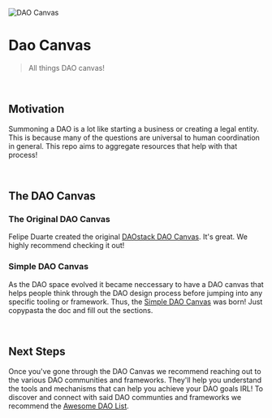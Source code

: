 ![DAO Canvas](https://assets.website-files.com/5d97712f89c88cf0b1ce97bd/5d985cf16e7b483df801f781_daocanvas%20render%20copy-p-500.png)

# Dao Canvas

> All things DAO canvas!

<br>

## Motivation

Summoning a DAO is a lot like starting a business or creating a legal entity. This is because many of the questions are universal to human coordination in general. This repo aims to aggregate resources that help with that process!

<br>

## The DAO Canvas

### The Original DAO Canvas

Felipe Duarte created the original [DAOstack DAO Canvas](https://daocanvas.webflow.io/). It's great. We highly recommend checking it out!

### Simple DAO Canvas

As the DAO space evolved it became neccessary to have a DAO canvas that helps people think through the DAO design process before jumping into any specific tooling or framework. Thus, the [Simple DAO Canvas](https://hackmd.io/Bma08zqPQ4WA71rPm1DazA) was born! Just copypasta the doc and fill out the sections.

<br>

## Next Steps

Once you've gone through the DAO Canvas we recommend reaching out to the various DAO communities and frameworks. They'll help you understand the tools and mechanisms that can help you achieve your DAO goals IRL! To discover and connect with said DAO communties and frameworks we recommend the [Awesome DAO List](https://github.com/DAOresearch/awesome-daos/blob/master/README.md).
